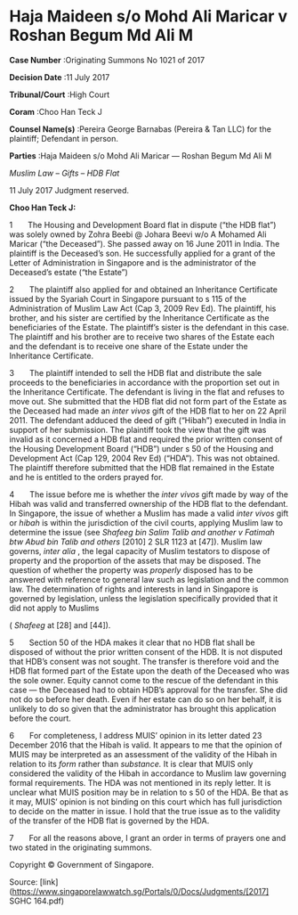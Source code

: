 # Haja Maideen s/o Mohd Ali Maricar v Roshan Begum Md Ali M 



**Case Number** :Originating Summons No 1021 of 2017 

**Decision Date** :11 July 2017 

**Tribunal/Court** :High Court 

**Coram** :Choo Han Teck J 

**Counsel Name(s)** :Pereira George Barnabas (Pereira & Tan LLC) for the plaintiff; Defendant in person. 

**Parties** :Haja Maideen s/o Mohd Ali Maricar — Roshan Begum Md Ali M 

_Muslim Law_ – _Gifts_ – _HDB Flat_ 

11 July 2017 Judgment reserved. 

**Choo Han Teck J:** 

1       The Housing and Development Board flat in dispute (“the HDB flat”) was solely owned by Zohra Beebi @ Johara Beevi w/o A Mohamed Ali Maricar (“the Deceased”). She passed away on 16 June 2011 in India. The plaintiff is the Deceased’s son. He successfully applied for a grant of the Letter of Administration in Singapore and is the administrator of the Deceased’s estate (“the Estate”) 

2       The plaintiff also applied for and obtained an Inheritance Certificate issued by the Syariah Court in Singapore pursuant to s 115 of the Administration of Muslim Law Act (Cap 3, 2009 Rev Ed). The plaintiff, his brother, and his sister are certified by the Inheritance Certificate as the beneficiaries of the Estate. The plaintiff’s sister is the defendant in this case. The plaintiff and his brother are to receive two shares of the Estate each and the defendant is to receive one share of the Estate under the Inheritance Certificate. 

3       The plaintiff intended to sell the HDB flat and distribute the sale proceeds to the beneficiaries in accordance with the proportion set out in the Inheritance Certificate. The defendant is living in the flat and refuses to move out. She submitted that the HDB flat did not form part of the Estate as the Deceased had made an _inter vivos_ gift of the HDB flat to her on 22 April 2011. The defendant adduced the deed of gift (“Hibah”) executed in India in support of her submission. The plaintiff took the view that the gift was invalid as it concerned a HDB flat and required the prior written consent of the Housing Development Board (“HDB”) under s 50 of the Housing and Development Act (Cap 129, 2004 Rev Ed) (“HDA”). This was not obtained. The plaintiff therefore submitted that the HDB flat remained in the Estate and he is entitled to the orders prayed for. 

4       The issue before me is whether the _inter vivos_ gift made by way of the Hibah was valid and transferred ownership of the HDB flat to the defendant. In Singapore, the issue of whether a Muslim has made a valid _inter vivos_ gift or _hibah_ is within the jurisdiction of the civil courts, applying Muslim law to determine the issue (see _Shafeeg bin Salim Talib and another v Fatimah btw Abud bin Talib and others_ <span class="citation">[2010] 2 SLR 1123</span> at [47]). Muslim law governs, _inter alia_ , the legal capacity of Muslim testators to dispose of property and the proportion of the assets that may be disposed. The question of whether the property was _properly_ disposed has to be answered with reference to general law such as legislation and the common law. The determination of rights and interests in land in Singapore is governed by legislation, unless the legislation specifically provided that it did not apply to Muslims 


( _Shafeeg_ at [28] and [44]). 

5       Section 50 of the HDA makes it clear that no HDB flat shall be disposed of without the prior written consent of the HDB. It is not disputed that HDB’s consent was not sought. The transfer is therefore void and the HDB flat formed part of the Estate upon the death of the Deceased who was the sole owner. Equity cannot come to the rescue of the defendant in this case — the Deceased had to obtain HDB’s approval for the transfer. She did not do so before her death. Even if her estate can do so on her behalf, it is unlikely to do so given that the administrator has brought this application before the court. 

6       For completeness, I address MUIS’ opinion in its letter dated 23 December 2016 that the Hibah is valid. It appears to me that the opinion of MUIS may be interpreted as an assessment of the validity of the Hibah in relation to its _form_ rather than _substance._ It is clear that MUIS only considered the validity of the Hibah in accordance to Muslim law governing formal requirements. The HDA was not mentioned in its reply letter. It is unclear what MUIS position may be in relation to s 50 of the HDA. Be that as it may, MUIS’ opinion is not binding on this court which has full jurisdiction to decide on the matter in issue. I hold that the true issue as to the validity of the transfer of the HDB flat is governed by the HDA. 

7       For all the reasons above, I grant an order in terms of prayers one and two stated in the originating summons. 

 Copyright © Government of Singapore. 


Source: [link](https://www.singaporelawwatch.sg/Portals/0/Docs/Judgments/[2017] SGHC 164.pdf)
